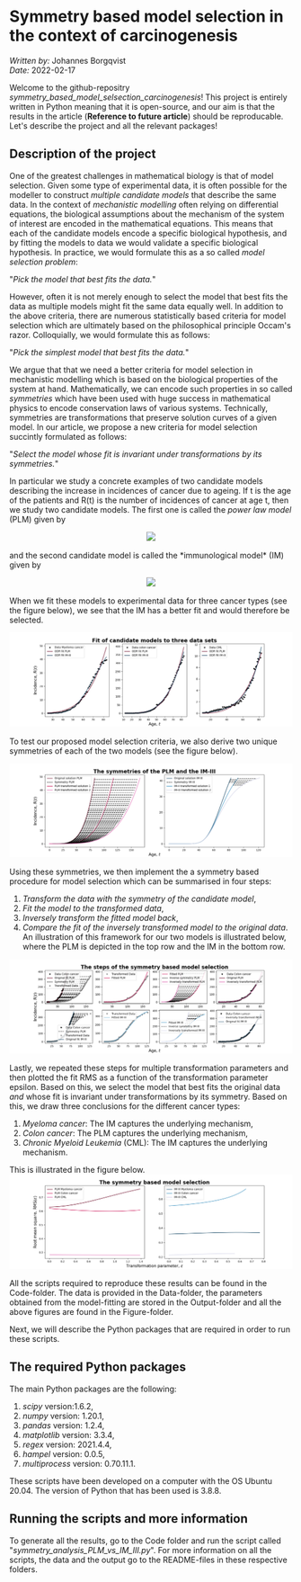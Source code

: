 # Symmetry based model selection in the context of carcinogenesis
*Written by:* Johannes Borgqvist<br>
*Date:* 2022-02-17<br>

Welcome to the github-repositry *symmetry\_based_model\_selsection\_carcinogenesis*! This project is entirely written in Python meaning that it is open-source, and our aim is that the results in the article (**Reference to future article**) should be reproducable. Let's describe the project and all the relevant packages! 

## Description of the project
One of the greatest challenges in mathematical biology is that of model selection. Given some type of experimental data, it is often possible for the modeller to construct *multiple candidate models* that describe the same data. In the context of *mechanistic modelling* often relying on differential equations, the biological assumptions about the mechanism of the system of interest are encoded in the mathematical equations. This means that each of the candidate models encode a specific biological hypothesis, and by fitting the models to data we would validate a specific biological hypothesis. In practice, we would formulate this as a so called *model selection problem*:<br>

"*Pick the model that best fits the data.*"<br>

However, often it is not merely enough to select the model that best fits the data as multiple models might fit the same data equally well. In addition to the above criteria, there are numerous statistically based criteria for model selection which are ultimately based on the philosophical principle Occam's razor. Colloquially, we would formulate this as follows:<br>

"*Pick the simplest model that best fits the data.*"<br>

We argue that that we need a better criteria for model selection in mechanistic modelling which is based on the biological properties of the system at hand. Mathematically, we can encode such properties in so called *symmetries* which have been used with huge success in mathematical physics to encode conservation laws of various systems. Technically, symmetries are transformations that preserve solution curves of a given model. In our article, we propose a new criteria for model selection succintly formulated as follows:<br>

"*Select the model whose fit is invariant under transformations by its symmetries.*"<br>

In particular we study a concrete examples of two candidate models describing the increase in incidences of cancer due to ageing. If t is the age of the patients and R(t) is the number of incidences of cancer at age t, then we study two candidate models. The first one is called the *power law model* (PLM) given by

<p align="center">
<img src="https://render.githubusercontent.com/render/math?math=R(t) = At^\gamma"><br>
</p>
and the second candidate model is called the *immunological model* (IM) given by
<p align="center">
<img src="https://render.githubusercontent.com/render/math?math=R(t) = \dfrac{A}{\exp\left(e^{-\alpha(t-\tau)}\right)-C}."><br>
</p>
When we fit these models to experimental data for three cancer types (see the figure below), we see that the IM has a better fit and would therefore be selected. 

![Fit of candidate models](./Figures/Fit_of_models_to_cancer_data.png )

To test our proposed model selection criteria, we also derive two unique symmetries of each of the two models (see the figure below). 

![Unique symmetries of the candidate models](./Figures/action_of_symmetries.png)

Using these symmetries, we then implement the a symmetry based procedure for model selection which can be summarised in four steps:

1. *Transform the data with the symmetry of the candidate model*,
2. *Fit the model to the transformed data*,
3. *Inversely transform the fitted model back*,
4. *Compare the fit of the inversely transformed model to the original data*.
An illustration of this framework for our two models is illustrated below, where the PLM is depicted in the top row and the IM in the bottom row.

![The detailed steps of the symmetry based framework](./Figures/step_symmetry_based_model_selection.png)

Lastly, we repeated these steps for multiple transformation parameters and then plotted the fit RMS as a function of the transformation parameter epsilon. Based on this, we select the model that best fits the original data *and* whose fit is invariant under transformations by its symmetry. Based on this, we draw three conclusions for the different cancer types:

1. *Myeloma cancer*: The IM captures the underlying mechanism,
2. *Colon cancer*: The PLM captures the underlying mechanism,
3. *Chronic Myeloid Leukemia* (CML): The IM captures the underlying mechanism.

This is illustrated in the figure below.
![The symmetry based framework reveals the underlying mechanism](./Figures/symmetry_based_model_selection.png)

All the scripts required to reproduce these results can be found in the Code-folder. The data is provided in the Data-folder, the parameters obtained from the model-fitting are stored in the Output-folder and all the above figures are found in the Figure-folder. 

Next, we will describe the Python packages that are required in order to run these scripts. 

## The required Python packages
The main Python packages are the following:

1. *scipy* version:1.6.2,
2. *numpy* version: 1.20.1,
3. *pandas* version: 1.2.4,
4. *matplotlib* version: 3.3.4,
5. *regex* version: 2021.4.4,
6. *hampel* version: 0.0.5,
7. *multiprocess* version: 0.70.11.1.<br>

These scripts have been developed on a computer with the OS Ubuntu 20.04. The version of Python that has been used is 3.8.8. 


## Running the scripts and more information
To generate all the results, go to the Code folder and run the script called "*symmetry\_analysis\_PLM\_vs\_IM\_III.py*". For more information on all the scripts, the data and the output go to the README-files in these respective folders. 



